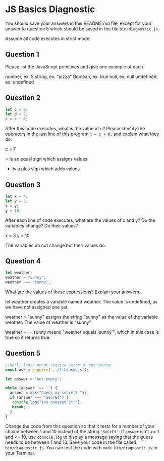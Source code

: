 # JS Basics Diagnostic

You should save your answers in this README.md file, except for your answer to
question 5 which should be saved in the file `bin/diagnostic.js`.

Assume all code executes in strict mode.

## Question 1

Please list the JavaScript primitives and give one example of each.

number, ex. 5
string, ex. "pizza"
Boolean, ex. true
null, ex. null
undefined, ex. undefined

## Question 2

```js
let c = 5;
let d = 2;
c = c + d;

```

After this code executes, what is the value of c?  Please identify the operators in the last line of this program `c = c + d;` and explain what they do.

c = 7

= is an equal sign which assigns values
+ is a plus sign which adds values


## Question 3

```js
let x = 4;
let y = 3;
x = y;
y = 10;
```

After each line of code executes, what are the values of x and y?  Do the variables change?  Do their values?

x = 3
y = 10

The variables do not change but their values do.

## Question 4

```js
let weather;
weather = "sunny";
weather === "sunny";
```

What are the values of these expressions?  Explain your answers.

let weather creates a variable named weather. The value is undefined, as we have
not assigned one yet.

weather = "sunny" assigns the string "sunny" as the value of the variable weather.
The value of weather is "sunny"

weather === sunny means "weather equals 'sunny'", which in this case is true
so it returns true.

## Question 5

```js
//We'll learn about require later in the course
const ask = require('../lib/ask.js');

let answer = 'not empty';

while (answer !== '') {
  answer = ask("Guess my secret? ");
  if (answer === 'SeCrEt') {
   console.log("You guessed it!");
   break;
  }
}
```

Change the code from this question so that it tests for a number of your choice
between 1 and 10 instead of the string `'SeCrEt'`.  If `answer` isn't >= 1 and
<= 10, use `console.log` to display a message saying that the guess needs to
be between 1 and 10.  Save your code in the file called `bin/diagnostic.js`.
You can test the code with `node bin/diagnostic.js` in your Terminal.
